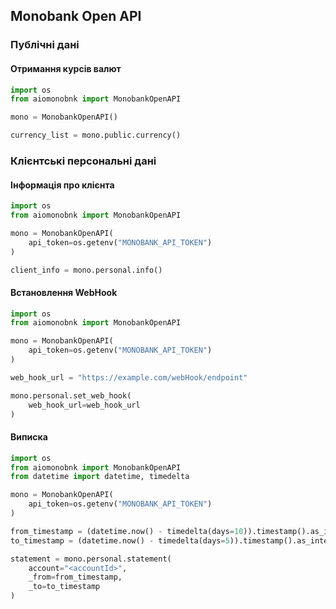 ## Monobank Open API

### Публічні дані

#### Отримання курсів валют

```python
import os
from aiomonobnk import MonobankOpenAPI

mono = MonobankOpenAPI()

currency_list = mono.public.currency()
```

### Клієнтські персональні дані

#### Інформація про клієнта

```python
import os
from aiomonobnk import MonobankOpenAPI

mono = MonobankOpenAPI(
    api_token=os.getenv("MONOBANK_API_TOKEN")
)

client_info = mono.personal.info()
```

#### Встановлення WebHook

```python
import os
from aiomonobnk import MonobankOpenAPI

mono = MonobankOpenAPI(
    api_token=os.getenv("MONOBANK_API_TOKEN")
)

web_hook_url = "https://example.com/webHook/endpoint"

mono.personal.set_web_hook(
    web_hook_url=web_hook_url
)
```

#### Виписка

```python
import os
from aiomonobnk import MonobankOpenAPI
from datetime import datetime, timedelta

mono = MonobankOpenAPI(
    api_token=os.getenv("MONOBANK_API_TOKEN")
)

from_timestamp = (datetime.now() - timedelta(days=10)).timestamp().as_integer_ratio()
to_timestamp = (datetime.now() - timedelta(days=5)).timestamp().as_integer_ratio()

statement = mono.personal.statement(
    account="<accountId>",
    _from=from_timestamp,
    _to=to_timestamp
)
```

